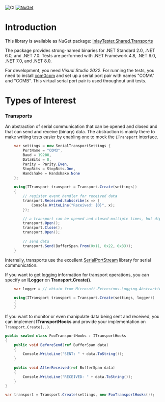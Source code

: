![CI](https://github.com/Amarok79/InlayTester.Shared.Transports/workflows/CI/badge.svg)
[![NuGet](https://img.shields.io/nuget/v/InlayTester.Shared.Transports.svg?logo=)](https://www.nuget.org/packages/InlayTester.Shared.Transports/)

# Introduction

This library is available as NuGet package:
[InlayTester.Shared.Transports](https://www.nuget.org/packages/InlayTester.Shared.Transports/)

The package provides strong-named binaries for .NET Standard 2.0, .NET 6.0, and .NET 7.0. Tests are performed with .NET Framework 4.8, .NET 6.0, .NET 7.0, and .NET 8.0.

For development, you need *Visual Studio 2022*. For running the tests, you need to install [com0com](https://sourceforge.net/projects/com0com/) and set up a serial port pair with names "COMA" and "COMB". This virtual serial port pair is used throughout unit tests.


# Types of Interest

### Transports

An abstraction of serial communication that can be opened and closed and that can send and receive (binary) data. The abstraction is mainly there to make writing tests easier by enabling one to mock the `ITransport` interface.

````cs
    var settings = new SerialTransportSettings {
        PortName = "COM3",
        Baud = 19200,
        DataBits = 8,
        Parity = Parity.Even,
        StopBits = StopBits.One,
        Handshake = Handshake.None
    };
    
    using(ITransport transport = Transport.Create(settings))
    {
        // register event handler for received data
        transport.Received.Subscribe(x => {
            Console.WriteLine("Received: {0}", x);
        });

        // a transport can be opened and closed multiple times, but diposed only once
        transport.Open();
        transport.Close();
        transport.Open();
        
        // send data
        transport.Send(BufferSpan.From(0x11, 0x22, 0x33));
    }
````

Internally, transports use the excellent [SerialPortStream](https://github.com/jcurl/SerialPortStream) library for serial communication.

If you want to get logging information for transport operations, you can specify an **ILogger** on **Transport.Create()**.

````cs
    var logger = // obtain from Microsoft.Extensions.Logging.Abstractions
    
    using(ITransport transport = Transport.Create(settings, logger))
    {
    }
````

If you want to monitor or even manipulate data being sent and received, you can implement **ITransportHooks** and provide your implementation on `Transport.Create(..)`.

````cs
public sealed class FooTransportHooks : ITransportHooks
{
    public void BeforeSend(ref BufferSpan data)
    {
        Console.WriteLine("SENT: " + data.ToString());
    }
    
    public void AfterReceived(ref BufferSpan data)
    {
        Console.WriteLine("RECEIVED: " + data.ToString());
    }
}

var transport = Transport.Create(settings, new FooTransportHooks());
````
